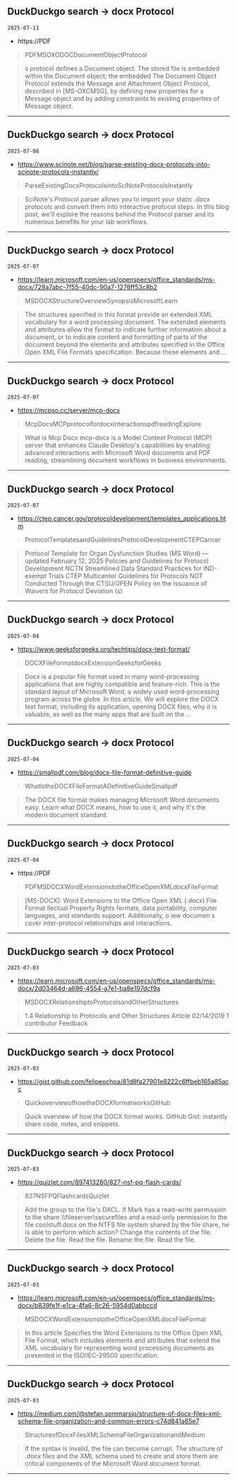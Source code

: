 ## DuckDuckgo search -> docx Protocol
`2025-07-11`

* https://PDF

<blockquote>
 PDFMSOXODOCDocumentObjectProtocol
</blockquote>
<blockquote>
s protocol defines a Document object. The stored file is embedded within the Document object; the embedded The Document Object Protocol extends the Message and Attachment Object Protocol, described in [MS-OXCMSG], by defining new properties for a Message object and by adding constraints to existing properties of Message object.
</blockquote>

---

## DuckDuckgo search -> docx Protocol
`2025-07-08`

* https://www.scinote.net/blog/parse-existing-docx-protocols-into-scinote-protocols-instantly/

<blockquote>
 ParseExistingDocxProtocolsintoSciNoteProtocolsInstantly
</blockquote>
<blockquote>
SciNote's Protocol parser allows you to import your static .docx protocols and convert them into interactive protocol steps. In this blog post, we'll explore the reasons behind the Protocol parser and its numerous benefits for your lab workflows.
</blockquote>

---

## DuckDuckgo search -> docx Protocol
`2025-07-07`

* https://learn.microsoft.com/en-us/openspecs/office_standards/ms-docx/728a7abc-7f55-40dc-90a7-1276ff53c8b2

<blockquote>
 MSDOCXStructureOverviewSynopsisMicrosoftLearn
</blockquote>
<blockquote>
The structures specified in this format provide an extended XML vocabulary for a word processing document. The extended elements and attributes allow the format to indicate further information about a document, or to indicate content and formatting of parts of the document beyond the elements and attributes specified in the Office Open XML File Formats specification. Because these elements and ...
</blockquote>

---

## DuckDuckgo search -> docx Protocol
`2025-07-07`

* https://mcpso.cc/server/mcp-docx

<blockquote>
 McpDocxMCPprotocolfordocxinteractionspdfreadingExplore
</blockquote>
<blockquote>
What is Mcp Docx mcp-docx is a Model Context Protocol (MCP) server that enhances Claude Desktop's capabilities by enabling advanced interactions with Microsoft Word documents and PDF reading, streamlining document workflows in business environments.
</blockquote>

---

## DuckDuckgo search -> docx Protocol
`2025-07-07`

* https://ctep.cancer.gov/protocoldevelopment/templates_applications.htm

<blockquote>
 ProtocolTemplatesandGuidelinesProtocolDevelopmentCTEPCancer
</blockquote>
<blockquote>
Protocol Template for Organ Dysfunction Studies (MS Word) — updated February 12, 2025 Policies and Guidelines for Protocol Development NCTN Streamlined Data Standard Practices for IND-exempt Trials CTEP Multicenter Guidelines for Protocols NOT Conducted Through the CTSU/OPEN Policy on the Issuance of Waivers for Protocol Deviation (s)
</blockquote>

---

## DuckDuckgo search -> docx Protocol
`2025-07-04`

* https://www.geeksforgeeks.org/techtips/docx-text-format/

<blockquote>
 DOCXFileFormatdocxExtensionGeeksforGeeks
</blockquote>
<blockquote>
Docx is a popular file format used in many word-processing applications that are highly compatible and feature-rich. This is the standard layout of Microsoft Word, a widely used word-processing program across the globe. In this article, We will explore the DOCX text format, including its application, opening DOCX files, why it is valuable, as well as the many apps that are built on the ...
</blockquote>

---

## DuckDuckgo search -> docx Protocol
`2025-07-04`

* https://smallpdf.com/blog/docx-file-format-definitive-guide

<blockquote>
 WhatIstheDOCXFileFormatADefinitiveGuideSmallpdf
</blockquote>
<blockquote>
The DOCX file format makes managing Microsoft Word documents easy. Learn what DOCX means, how to use it, and why it's the modern document standard.
</blockquote>

---

## DuckDuckgo search -> docx Protocol
`2025-07-04`

* https://PDF

<blockquote>
 PDFMSDOCXWordExtensionstotheOfficeOpenXMLdocxFileFormat
</blockquote>
<blockquote>
[MS-DOCX]: Word Extensions to the Office Open XML (.docx) File Format llectual Property Rights formats, data portability, computer languages, and standards support. Additionally, o iew documen s cover inter-protocol relationships and interactions.
</blockquote>

---

## DuckDuckgo search -> docx Protocol
`2025-07-03`

* https://learn.microsoft.com/en-us/openspecs/office_standards/ms-docx/2d03464d-a696-4554-a7e1-ba8e197dcf9a

<blockquote>
 MSDOCXRelationshiptoProtocolsandOtherStructures
</blockquote>
<blockquote>
1.4 Relationship to Protocols and Other Structures Article 02/14/2019 1 contributor Feedback
</blockquote>

---

## DuckDuckgo search -> docx Protocol
`2025-07-03`

* https://gist.github.com/felipeochoa/81d8fa27901e8222c6ffbeb165a85acc

<blockquote>
 QuickoverviewofhowtheDOCXformatworksGitHub
</blockquote>
<blockquote>
Quick overview of how the DOCX format works. GitHub Gist: instantly share code, notes, and snippets.
</blockquote>

---

## DuckDuckgo search -> docx Protocol
`2025-07-03`

* https://quizlet.com/897413280/827-nsf-pq-flash-cards/

<blockquote>
 827NSFPQFlashcardsQuizlet
</blockquote>
<blockquote>
Add the group to the file's DACL. If Mark has a read-write permission to the share \\fileserver\securefiles and a read-only permission to the file coolstuff.docx on the NTFS file system shared by the file share, he is able to perform which action? Change the contents of the file. Delete the file. Read the file. Rename the file. Read the file.
</blockquote>

---

## DuckDuckgo search -> docx Protocol
`2025-07-03`

* https://learn.microsoft.com/en-us/openspecs/office_standards/ms-docx/b839fe1f-e1ca-4fa6-8c26-5954d0abbccd

<blockquote>
 MSDOCXWordExtensionstotheOfficeOpenXMLdocxFileFormat
</blockquote>
<blockquote>
In this article Specifies the Word Extensions to the Office Open XML File Format, which includes elements and attributes that extend the XML vocabulary for representing word processing documents as presented in the ISO/IEC-29500 specification.
</blockquote>

---

## DuckDuckgo search -> docx Protocol
`2025-07-03`

* https://medium.com/@stefan.sommarsjo/structure-of-docx-files-xml-schema-file-organization-and-common-errors-c74d841a65e7

<blockquote>
 StructureofDocxFilesXMLSchemaFileOrganizationandMedium
</blockquote>
<blockquote>
If the syntax is invalid, the file can become corrupt. The structure of .docx files and the XML schema used to create and store them are critical components of the Microsoft Word document format.
</blockquote>

---

